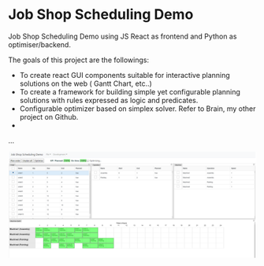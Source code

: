 # Job Shop Scheduling Demo

Job Shop Scheduling Demo using JS React as frontend and Python as optimiser/backend.

The goals of this project are the followings:
- To create react GUI components suitable for interactive planning solutions on the web ( Gantt Chart, etc..)
- To create a framework for building simple yet configurable planning solutions with rules expressed as logic and predicates.
- Configurable optimizer based on simplex solver. Refer to Brain, my other project on Github.
-
...

![image info](./screenshot.png)
